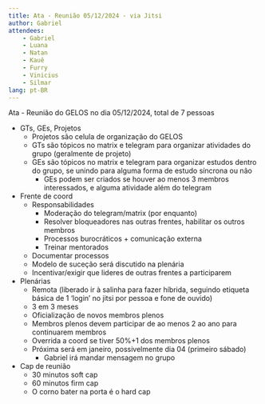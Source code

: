 ```yaml
---
title: Ata - Reunião 05/12/2024 - via Jitsi
author: Gabriel
attendees:
    - Gabriel
    - Luana
    - Natan
    - Kauê
    - Furry
    - Vinicius
    - Silmar
lang: pt-BR
---
```


Ata - Reunião do GELOS no dia 05/12/2024, total de 7 pessoas

- GTs, GEs, Projetos
    - Projetos são celula de organização do GELOS
    - GTs são tópicos no matrix e telegram para organizar atividades do grupo (geralmente de projeto)
    - GEs são tópicos no matrix e telegram para organizar estudos dentro do grupo, se unindo para alguma forma de estudo síncrona ou não
        - GEs podem ser criados se houver ao menos 3 membros interessados, e alguma atividade além do telegram
- Frente de coord
    - Responsabilidades
        - Moderação do telegram/matrix (por enquanto)
        - Resolver bloqueadores nas outras frentes, habilitar os outros membros
        - Processos burocráticos + comunicação externa 
        - Treinar mentorados
    - Documentar processos
    - Modelo de suceção será discutido na plenária
    - Incentivar/exigir que lideres de outras frentes a participarem
- Plenárias
    - Remota (liberado ir à salinha para fazer híbrida, seguindo etiqueta básica de 1 ‘login’ no jitsi por pessoa e fone de ouvido) 
    - 3 em 3 meses
    - Oficialização de novos membros plenos
    - Membros plenos devem participar de ao menos 2 ao ano para continuarem membros
    - Overrida a coord se tiver 50%+1 dos membros plenos
    - Próxima será em janeiro, possivelmente dia 04 (primeiro sábado)
        - Gabriel irá mandar mensagem no grupo
- Cap de reunião
    - 30 minutos soft cap
    - 60 minutos firm cap
    - O corno bater na porta é o hard cap
